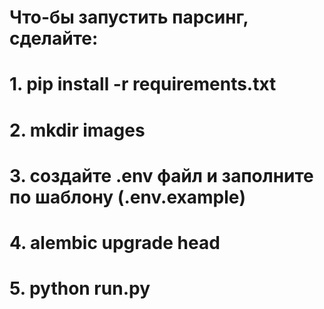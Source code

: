 # Что-бы запустить парсинг, сделайте:
# 1. pip install -r requirements.txt
# 2. mkdir images
# 3. создайте .env файл и заполните по шаблону (.env.example)
# 4. alembic upgrade head
# 5. python run.py